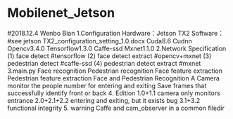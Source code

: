 # Mobilenet_Jetson
#2018.12.4 Wenbo Bian
1.Configuration
Hardware：Jetson TX2
Software：#see jetson TX2_configuration_setting_1.0.docx
Cuda8.6 
Cudnn 
Opencv3.4.0
Tensorflow1.3.0
Caffe-ssd
Mxnet1.1.0
2.Network Specification
(1) face detect  #tensorflow
(2) face detect extract  #opencv+mxnet
(3) pedestrian detect  #caffe-ssd
(4) pedestrian detect extract  #mxnet
3.main.py
Face recognition
Pedestrian recognition
Face feature extraction
Pedestrian feature extraction
Face and Pedestrian Recognition
A Camera monitor the people number for entering and exiting
Save frames that successfully identify front or back
4. Edition
1.0+1.1 camera only monitors entrance
2.0+2.1+2.2 entering and exiting, but it exists bug
3.1+3.2 functional integrity
5. warning
Caffe and cam_observer in a common filedir
